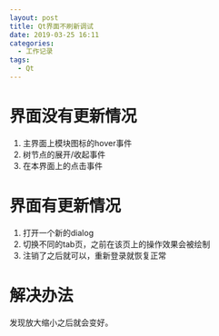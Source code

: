 ```yaml
---
layout: post
title: Qt界面不刷新调试
date: 2019-03-25 16:11
categories: 
  - 工作记录
tags:
  - Qt
---
```


# 界面没有更新情况

1. 主界面上模块图标的hover事件
2. 树节点的展开/收起事件
3. 在本界面上的点击事件

# 界面有更新情况

1. 打开一个新的dialog
2. 切换不同的tab页，之前在该页上的操作效果会被绘制
3. 注销了之后就可以，重新登录就恢复正常

# 解决办法
发现放大缩小之后就会变好。